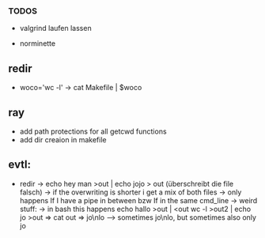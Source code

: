 ### TODOS

- valgrind laufen lassen

- norminette

## redir

- woco='wc -l'
		-> cat Makefile | $woco

## ray
- add path protections for all getcwd functions
- add dir creaion in makefile

## evtl:
- redir
	-> echo hey man >out | echo jojo > out (überschreibt die file falsch)
	  -> if the overwriting is shorter i get a mix of both files
	  -> only happens If I have a pipe in between bzw If in the same cmd_line
	  -> weird stuff:
	  	-> in bash this happens
		echo hallo >out | <out wc -l >out2 | echo jo >out => cat out => jo\nlo
			--> sometimes jo\nlo, but sometimes also only jo
